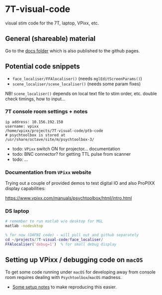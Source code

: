 # 7T-visual-code

visual stim code for the 7T, laptop, VPixx, etc.

## General (shareable) material

Go to the [docs folder](./docs/) which is also published to the github pages.


## Potential code snippets

- `face_localiser/FFAlocaliser()` (needs `mglEditScreenParams()`)
- `scene_localiser/scene_localiser()` (needs some param fixes)

NB! `scene_localiser()` depends on local text file to stim order, etc. double check timings, how to input...

### 7T console room  settings + notes

```text
ip address: 10.156.192.150
username: vpixx
/home/vpixx/projects/7T-visual-code/ptb-code
# psychtoolbox is stored at
/usr/share/octave/site/m/psychtoolbox-3/
```

- todo: `VPixx` switch ON for projector... documentation
- todo: BNC connector? for getting TTL pulse from scanner
- todo: ...


### Documentation from `VPixx` website 

Trying out a couple of provided demos to test digital IO and also ProPIXX display capabilities:

<https://www.vpixx.com/manuals/psychtoolbox/html/intro.html>


### DS laptop

```bash
# remember to run matlab w/o desktop for MGL
matlab -nodesktop
```

```matlab
% for now (DAFNI code) - will pull out and github separately
cd ~/projects/7T-visual-code/face_localiser/
FFAlocaliser('debug=1')  % for small debug display
```

## Setting up VPixx / debugging code on `macOS`

To get some code running under `macOS` for developing away from console room requires dealing with `Psychtoolbox`/`macOS` madness.

- [Some setup notes](./docs/macos-notes.md) to make reproducing this easier.